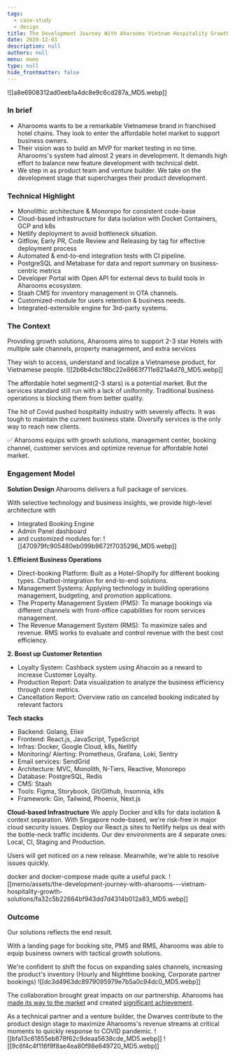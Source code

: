```yaml
---
tags: 
  - case-study
  - design
title: The Development Journey With Aharooms Vietnam Hospitality Growth Solutions
date: 2020-12-01
description: null
authors: null
menu: memo
type: null
hide_frontmatter: false
---
```

![[a8e6908312ad0eeb1a4dc8e9c6cd287a_MD5.webp]]

### In brief
* Aharooms wants to be a remarkable Vietnamese brand in franchised hotel chains. They look to enter the affordable hotel market to support business owners. 
* Their vision was to build an MVP for market testing in no time. Aharooms's system had almost 2 years in development. It demands high effort to balance new feature development with technical debt.
* We step in as product team and venture builder. We take on the development stage that supercharges their product development.

### Technical Highlight
* Monolithic architecture & Monorepo for consistent code-base
* Cloud-based infrastructure for data isolation with Docket Containers, GCP and k8s
* Netlify deployment to avoid bottleneck situation.
* Gitflow, Early PR, Code Review and Releasing by tag for effective deployment process
* Automated & end-to-end integration tests with CI pipeline.
* PostgreSQL and Metabase for data and report summary on business-centric metrics
* Developer Portal with Open API for external devs to build tools in Aharooms ecosystem.
* Staah CMS for inventory management in OTA channels.
* Customized-module for users retention & business needs.
* Integrated-extensible engine for 3rd-party systems.

### The Context
Providing growth solutions, Aharooms aims to support 2-3 star Hotels with multiple sale channels, property management, and extra services

They wish to access, understand and localize a Vietnamese product, for Vietnamese people.
![[2b6b4cbc18bc22e8663f711e821a4d78_MD5.webp]]

The affordable hotel segment(2-3 stars) is a potential market. But the services standard still run with  a lack of uniformity. Traditional business operations is blocking them from better quality. 

The hit of Covid pushed hospitality industry with severely affects. It was tough to maintain the current business state. Diversify services is the only way to reach new clients. 

✅ Aharooms equips with growth solutions, management center, booking channel, customer services and optimize revenue for affordable hotel market. 

### Engagement Model
**Solution Design**
Aharooms delivers a full package of services. 

With selective technology and business insights, we provide high-level architecture with 
* Integrated Booking Engine
* Admin Panel dashboard 
* and customized modules for:
![[470979fc905480eb099b9672f7035296_MD5.webp]]

**1. Efficient Business Operations**
* Direct-booking Platform: Built as a Hotel-Shopify for different booking types. Chatbot-integration for end-to-end solutions.
* Management Systems: Applying technology in building operations management, budgeting, and promotion applications.
* The Property Management System (PMS): To manage bookings via different channels with front-office capabilities for room services management. 
* The Revenue Management System (RMS): To maximize sales and revenue.  RMS works to evaluate and control revenue with the best cost efficiency.

**2. Boost up Customer Retention**
* Loyalty System: Cashback system using Ahacoin as a reward to increase Customer Loyalty.
* Production Report: Data visualization to analyze the business efficiency through core metrics.
* Cancellation Report: Overview ratio on canceled booking indicated by relevant factors

**Tech stacks**
* Backend: Golang, Elixir
* Frontend: React.js, JavaScript, TypeScript
* Infras: Docker, Google Cloud, k8s, Netlify
* Monitoring/ Alerting: Prometheus, Grafana, Loki, Sentry
* Email services: SendGrid
* Architecture: MVC, Monolith, N-Tiers, Reactive, Monorepo
* Database: PostgreSQL, Redis
* CMS: Staah
* Tools: Figma, Storybook, Git/Github, Insomnia, k9s
* Framework: Gin, Tailwind, Phoenix, Next.js

**Cloud-based Infrastructure**
We apply Docker and k8s for data isolation & context separation. With Singapore node-based, we're risk-free in major cloud security issues. Deploy our React.js sites to Netlify helps us deal with the bottle-neck traffic incidents.
Our dev environments are 4 separate ones: Local, CI, Staging and Production. 

Users will get noticed on a new release. Meanwhile, we're able to resolve issues quickly. 

docker and docker-compose made quite a useful pack. 
![[memo/assets/the-development-journey-with-aharooms---vietnam-hospitality-growth-solutions/fa32c5b22664bf943dd7d4314b012a83_MD5.webp]]

### Outcome
Our solutions reflects the end result. 

With a landing page for booking site, PMS and RMS, Aharooms was able to equip business owners with tactical growth solutions. 

We're confident to shift the focus on expanding sales channels, increasing the product's inventory (Hourly and Nighttime booking, Corporate partner bookings)
![[dc3d4963dc8979095979e7b5a0c94dc0_MD5.webp]]

The collaboration brought great impacts on our partnership. Aharooms has [made its way to the market](https://doanhnghiep.quocgiakhoinghiep.vn/en/doanhnghiep/aharooms/) and created [significant achievement](https://baodautu.vn/doanh-nhan-ngo-duc-nguyen-ceo-aharooms-giac-mo-chuoi-khach-san-dai-ca-thap-ky-d115045.html).

As a technical partner and a venture builder, the Dwarves contribute to the product design stage to maximize Aharooms's revenue streams at critical moments to quickly response to COVID pandemic.
![[bfa13c61855eb878f62c9deaa5638cde_MD5.webp]]
![[9c6f4c4f116f9f8ae4ea80f98e649720_MD5.webp]]